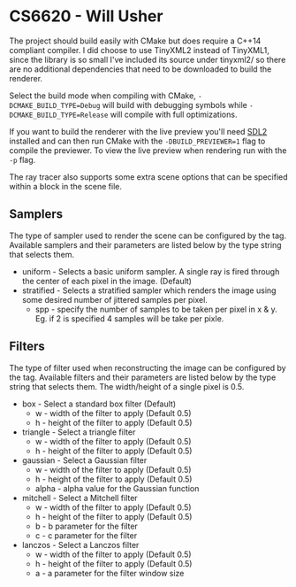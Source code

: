 CS6620 - Will Usher
=
The project should build easily with CMake but does require a C++14 compliant compiler.
I did choose to use TinyXML2 instead of TinyXML1, since the library is so small I've included its source under tinyxml2/
so there are no additional dependencies that need to be downloaded to build the renderer.

Select the build mode when compiling with CMake, `-DCMAKE_BUILD_TYPE=Debug` will build with debugging symbols
while `-DCMAKE_BUILD_TYPE=Release` will compile with full optimizations.

If you want to build the renderer with the live preview you'll need [SDL2](http://libsdl.org/) installed and
can then run CMake with the `-DBUILD_PREVIEWER=1` flag to compile the previewer. To view the live preview
when rendering run with the `-p` flag.

The ray tracer also supports some extra scene options that can be specified within a <config> block in the scene file.

Samplers
-
The type of sampler used to render the scene can be configured by the <sampler type=""> tag. Available samplers and their
parameters are listed below by the type string that selects them.
- uniform - Selects a basic uniform sampler. A single ray is fired through the center of each pixel in the image. (Default)
- stratified - Selects a stratified sampler which renders the image using some desired number of jittered samples per pixel.
	- spp - specify the number of samples to be taken per pixel in x & y. Eg. if 2 is specified 4 samples will be take per pixle.

Filters
-
The type of filter used when reconstructing the image can be configured by the <filter type=""> tag. Available filters
and their parameters are listed below by the type string that selects them. The width/height of a single pixel is 0.5.
- box - Select a standard box filter (Default)
	- w - width of the filter to apply (Default 0.5)
	- h - height of the filter to apply (Default 0.5)
- triangle - Select a triangle filter
	- w - width of the filter to apply (Default 0.5)
	- h - height of the filter to apply (Default 0.5)
- gaussian - Select a Gaussian filter
	- w - width of the filter to apply (Default 0.5)
	- h - height of the filter to apply (Default 0.5)
	- alpha - alpha value for the Gaussian function
- mitchell - Select a Mitchell filter
	- w - width of the filter to apply (Default 0.5)
	- h - height of the filter to apply (Default 0.5)
	- b - b parameter for the filter
	- c - c parameter for the filter
- lanczos - Select a Lanczos filter
	- w - width of the filter to apply (Default 0.5)
	- h - height of the filter to apply (Default 0.5)
	- a - a parameter for the filter window size

